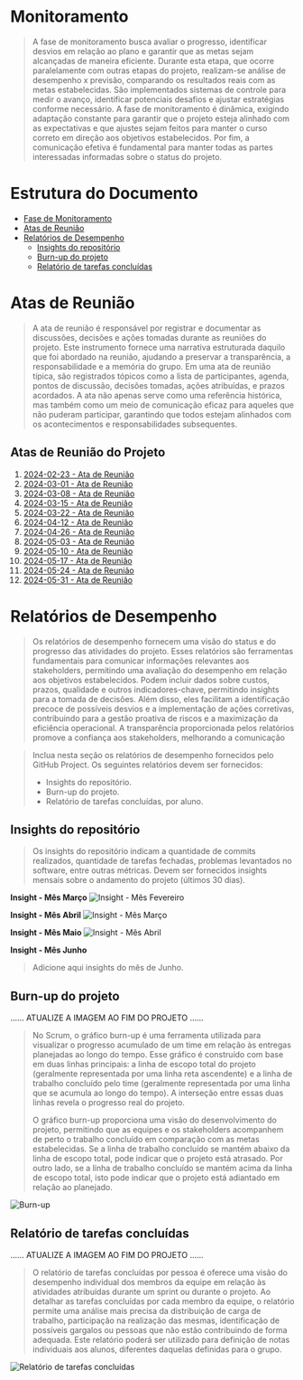 # Monitoramento

> A fase de monitoramento busca avaliar o progresso, identificar desvios em relação ao plano e garantir que as metas sejam alcançadas de maneira eficiente. 
> Durante esta etapa, que ocorre paralelamente com outras etapas do projeto, realizam-se análise de desempenho x previsão, comparando os resultados reais com as metas estabelecidas. 
> São implementados sistemas de controle para medir o avanço, identificar potenciais desafios e ajustar estratégias conforme necessário. 
> A fase de monitoramento é dinâmica, exigindo adaptação constante para garantir que o projeto esteja alinhado com as expectativas e que ajustes sejam feitos para manter o curso correto em direção aos objetivos estabelecidos.
> Por fim, a comunicação efetiva é fundamental para manter todas as partes interessadas informadas sobre o status do projeto. 

# Estrutura do Documento

- [Fase de Monitoramento](#monitoramento)
- [Atas de Reunião](#atas-de-reunião)
- [Relatórios de Desempenho](#relatórios-de-desempenho)
  - [Insights do repositório](#insights-do-repositório)
  - [Burn-up do projeto](#burn-up-do-projeto)
  - [Relatório de tarefas concluídas](#relatório-de-tarefas-concluídas)

# Atas de Reunião

> A ata de reunião é responsável por registrar e documentar as discussões, decisões e ações tomadas durante as reuniões do projeto.
> Este instrumento fornece uma narrativa estruturada daquilo que foi abordado na reunião, ajudando a preservar a transparência, a responsabilidade e a memória do grupo. 
> Em uma ata de reunião típica, são registrados tópicos como a lista de participantes, agenda, pontos de discussão, decisões tomadas, ações atribuídas, e prazos acordados. 
> A ata não apenas serve como uma referência histórica, mas também como um meio de comunicação eficaz para aqueles que não puderam participar, garantindo que todos estejam alinhados com os acontecimentos e responsabilidades subsequentes. 

## Atas de Reunião do Projeto

1. [2024-02-23 - Ata de Reunião](artefatos/ata-reuniao_2024-02-23.pdf)
2. [2024-03-01 - Ata de Reunião](artefatos/ata-reuniao_2024-03-01.pdf)
3. [2024-03-08 - Ata de Reunião](artefatos/ata-reuniao_2024-03-08.pdf)
4. [2024-03-15 - Ata de Reunião](artefatos/ata-reuniao_2024-03-15.pdf)
5. [2024-03-22 - Ata de Reunião](artefatos/ata-reuniao_2024-03-22.pdf)
6. [2024-04-12 - Ata de Reunião](artefatos/ata-reuniao_2024-04-12.pdf)
7. [2024-04-26 - Ata de Reunião](artefatos/ata-reuniao_2024-04-26.pdf)
8. [2024-05-03 - Ata de Reunião](artefatos/ata-reuniao_2024-05-03.pdf)
9. [2024-05-10 - Ata de Reunião](artefatos/ata-reuniao_2024-05-10.pdf)
10. [2024-05-17 - Ata de Reunião](artefatos/ata-reuniao_2024-05-17.pdf)
11. [2024-05-24 - Ata de Reunião](artefatos/ata-reuniao_2024-05-24.pdf)
12. [2024-05-31 - Ata de Reunião](artefatos/ata-reuniao_2024-05-31.pdf)

# Relatórios de Desempenho

> Os relatórios de desempenho fornecem uma visão do status e do progresso das atividades do projeto. 
> Esses relatórios são ferramentas fundamentais para comunicar informações relevantes aos stakeholders, permitindo uma avaliação do desempenho em relação aos objetivos estabelecidos. 
> Podem incluir dados sobre custos, prazos, qualidade e outros indicadores-chave, permitindo insights para a tomada de decisões. 
> Além disso, eles facilitam a identificação precoce de possíveis desvios e a implementação de ações corretivas, contribuindo para a gestão proativa de riscos e a maximização da eficiência operacional. 
> A transparência proporcionada pelos relatórios promove a confiança aos stakeholders, melhorando a comunicação

> Inclua nesta seção os relatórios de desempenho fornecidos pelo GitHub Project.
> Os seguintes relatórios devem ser fornecidos:
> * Insights do repositório.
> * Burn-up do projeto.
> * Relatório de tarefas concluídas, por aluno.

## Insights do repositório

> Os insights do repositório indicam a quantidade de commits realizados, quantidade de tarefas fechadas, problemas levantados no software, entre outras métricas.
> Devem ser fornecidos insights mensais sobre o andamento do projeto (últimos 30 dias).

**Insight - Mês Março**
![Insight - Mês Fevereiro](images/insights-fevereiro.png)

**Insight - Mês Abril**
![Insight - Mês Março](images/insight-marco.png)

**Insight - Mês Maio**
![Insight - Mês Abril](images/insight-abril.png)

**Insight - Mês Junho**
> Adicione aqui insights do mês de Junho.

## Burn-up do projeto

......  ATUALIZE A IMAGEM AO FIM DO PROJETO ......

> No Scrum, o gráfico burn-up é uma ferramenta utilizada para visualizar o progresso acumulado de um time em relação às entregas planejadas ao longo do tempo. 
> Esse gráfico é construído com base em duas linhas principais: a linha de escopo total do projeto (geralmente representada por uma linha reta ascendente) e a linha de trabalho concluído pelo time (geralmente representada por uma linha que se acumula ao longo do tempo). 
> A interseção entre essas duas linhas revela o progresso real do projeto.
> 
> O gráfico burn-up proporciona uma visão do desenvolvimento do projeto, permitindo que as equipes e os stakeholders acompanhem de perto o trabalho concluído em comparação com as metas estabelecidas. 
> Se a linha de trabalho concluído se mantém abaixo da linha de escopo total, pode indicar que o projeto está atrasado.
> Por outro lado, se a linha de trabalho concluído se mantém acima da linha de escopo total, isto pode indicar que o projeto está adiantado em relação ao planejado.

![Burn-up](images/burn-up.png)

## Relatório de tarefas concluídas

......  ATUALIZE A IMAGEM AO FIM DO PROJETO ......

> O relatório de tarefas concluídas por pessoa é oferece uma visão do desempenho individual dos membros da equipe em relação às atividades atribuídas durante um sprint ou durante o projeto. 
> Ao detalhar as tarefas concluídas por cada membro da equipe, o relatório permite uma análise mais precisa da distribuição de carga de trabalho, participação na realização das mesmas, identificação de possíveis gargalos ou pessoas que não estão contribuindo de forma adequada.
> Este relatório poderá ser utilizado para definição de notas individuais aos alunos, diferentes daquelas definidas para o grupo.

![Relatório de tarefas concluídas](images/tarefas-concluidas.png)
